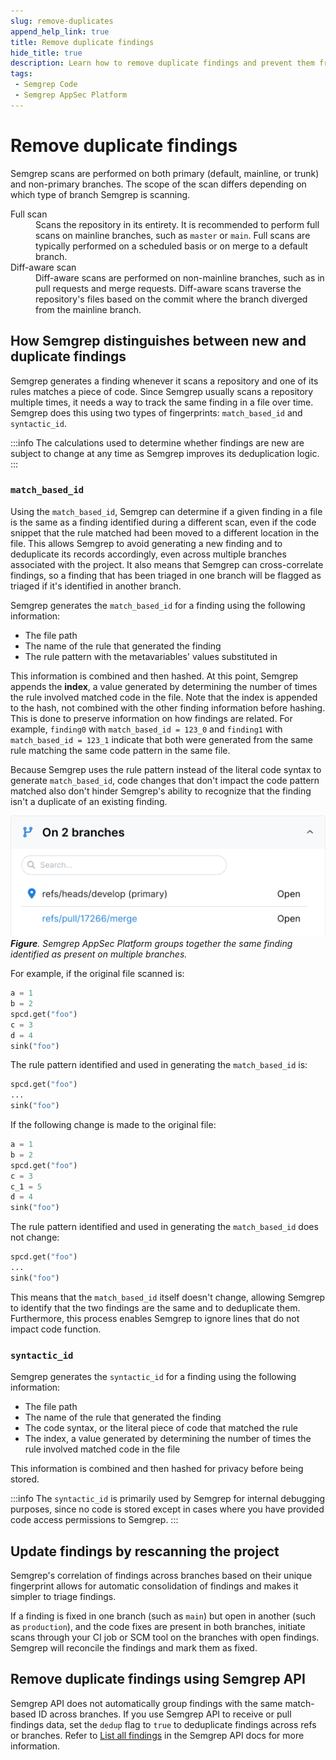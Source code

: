 ```yaml
---
slug: remove-duplicates
append_help_link: true
title: Remove duplicate findings
hide_title: true
description: Learn how to remove duplicate findings and prevent them from being displayed in Semgrep AppSec Platform.
tags:
 - Semgrep Code
 - Semgrep AppSec Platform
---
```


# Remove duplicate findings

Semgrep scans are performed on both primary (default, mainline, or trunk) and non-primary branches. The scope of the scan differs depending on which type of branch Semgrep is scanning.

<dl>
 <dt>Full scan</dt>
 <dd>Scans the repository in its entirety. It is recommended to perform full scans on mainline branches, such as <code>master</code> or <code>main</code>. Full scans are typically performed on a scheduled basis or on merge to a default branch.</dd>
 <dt>Diff-aware scan</dt>
 <dd>Diff-aware scans are performed on non-mainline branches, such as in pull requests and merge requests. Diff-aware scans traverse the repository's files based on the commit where the branch diverged from the mainline branch.</dd>
</dl>

## How Semgrep distinguishes between new and duplicate findings

Semgrep generates a finding whenever it scans a repository and one of its rules matches a piece of code. Since Semgrep usually scans a repository multiple times, it needs a way to track the same finding in a file over time. Semgrep does this using two types of fingerprints: `match_based_id` and `syntactic_id`.

:::info
The calculations used to determine whether findings are new are subject to change at any time as Semgrep improves its deduplication logic.
:::

### `match_based_id`

Using the `match_based_id`, Semgrep can determine if a given finding in a file is the same as a finding identified during a different scan, even if the code snippet that the rule matched had been moved to a different location in the file. This allows Semgrep to avoid generating a new finding and to deduplicate its records accordingly, even across multiple branches associated with the project. It also means that Semgrep can cross-correlate findings, so a finding that has been triaged in one branch will be flagged as triaged if it's identified in another branch.

Semgrep generates the `match_based_id` for a finding using the following information:

- The file path
- The name of the rule that generated the finding
- The rule pattern with the metavariables' values substituted in

This information is combined and then hashed. At this point, Semgrep appends the **index**, a value generated by determining the number of times the rule involved matched code in the file. Note that the index is appended to the hash, not combined with the other finding information before hashing. This is done to preserve information on how findings are related. For example, `finding0` with `match_based_id = 123_0` and `finding1` with `match_based_id = 123_1` indicate that both were generated from the same rule matching the same code pattern in the same file.

Because Semgrep uses the rule pattern instead of the literal code syntax to generate `match_based_id`, code changes that don't impact the code pattern matched also don't hinder Semgrep's ability to recognize that the finding isn't a duplicate of an existing finding.

![Semgrep AppSec Platform groups together findings on different branches](/img/matched-findings.png)
_**Figure**. Semgrep AppSec Platform groups together the same finding identified as present on multiple branches._

For example, if the original file scanned is:

```python
a = 1
b = 2
spcd.get("foo")
c = 3
d = 4
sink("foo")
```

The rule pattern identified and used in generating the `match_based_id` is:

```python
spcd.get("foo")
...
sink("foo")
```

If the following change is made to the original file:

```python
a = 1
b = 2
spcd.get("foo")
c = 3
c_1 = 5
d = 4
sink("foo")
```

The rule pattern identified and used in generating the `match_based_id` does not change:

```python
spcd.get("foo")
...
sink("foo")
```

This means that the `match_based_id` itself doesn't change, allowing Semgrep to identify that the two findings are the same and to deduplicate them. Furthermore, this process enables Semgrep to ignore lines that do not impact code function.

### `syntactic_id`

Semgrep generates the `syntactic_id` for a finding using the following information:

- The file path
- The name of the rule that generated the finding
- The code syntax, or the literal piece of code that matched the rule
- The index, a value generated by determining the number of times the rule involved matched code in the file

This information is combined and then hashed for privacy before being stored.

:::info
The `syntactic_id` is primarily used by Semgrep for internal debugging purposes, since no code is stored except in cases where you have provided code access permissions to Semgrep.
:::

## Update findings by rescanning the project

Semgrep's correlation of findings across branches based on their unique fingerprint allows for automatic consolidation of findings and makes it simpler to triage findings.

If a finding is fixed in one branch (such as `main`) but open in another (such as `production`), and the code fixes are present in both branches, initiate scans through your CI job or SCM tool on the branches with open findings. Semgrep will reconcile the findings and mark them as fixed.

## Remove duplicate findings using Semgrep API

Semgrep API does not automatically group findings with the same match-based ID across branches. If you use Semgrep API to receive or pull findings data, set the `dedup` flag to `true` to deduplicate findings across refs or branches. Refer to [List all findings](https://semgrep.dev/api/v1/docs/#tag/Finding/operation/semgrep_app.saas.handlers.issue.openapi_list_recent_issues) in the Semgrep API docs for more information.
